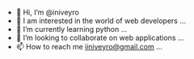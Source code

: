 - 👋 Hi, I’m @iniveyro
- 👀 I am interested in the world of web developers ...
- 🌱 I’m currently learning python ...
- 💞️ I’m looking to collaborate on web applications ...
- 📫 How to reach me iiniveyro@gmail.com ...

<!---
iniveyro/iniveyro is a ✨ special ✨ repository because its `README.md` (this file) appears on your GitHub profile.
You can click the Preview link to take a look at your changes.
--->
